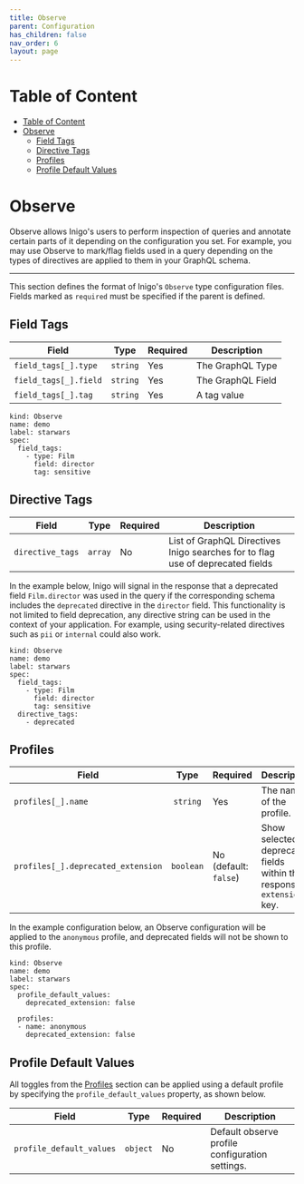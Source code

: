 ```yaml
---
title: Observe
parent: Configuration
has_children: false
nav_order: 6
layout: page
---
```


# Table of Content
- [Table of Content](#table-of-content)
- [Observe](#observe)
  - [Field Tags](#field-tags)
  - [Directive Tags](#directive-tags)
  - [Profiles](#profiles)
  - [Profile Default Values](#profile-default-values)

# Observe
Observe allows Inigo's users to perform inspection of queries and annotate certain parts of it depending on the configuration you set. For example, you may use Observe to mark/flag fields used in a query depending on the types of directives are applied to them in your GraphQL schema.

---

This section defines the format of Inigo's `Observe` type configuration files. Fields marked as `required` must be specified if the parent is defined.

## Field Tags

| Field | Type | Required | Description
| ---  | :---: | --- | --- |
| `field_tags[_].type` | `string` | Yes | The GraphQL Type |
| `field_tags[_].field` | `string` | Yes | The GraphQL Field |
| `field_tags[_].tag` | `string` | Yes | A tag value |

```
kind: Observe
name: demo
label: starwars
spec:
  field_tags:
    - type: Film
      field: director
      tag: sensitive
```

## Directive Tags

| Field | Type | Required | Description
| ---  | :---: | --- | --- |
| `directive_tags` | `array` | No | List of GraphQL Directives Inigo searches for to flag use of deprecated fields |

In the example below, Inigo will signal in the response that a deprecated field `Film.director` was used in the query if the corresponding schema includes the `deprecated` directive in the `director` field. This functionality is not limited to field deprecation, any directive string can be used in the context of your application. For example, using security-related directives such as `pii` or `internal` could also work.

```
kind: Observe
name: demo
label: starwars
spec:
  field_tags:
    - type: Film
      field: director
      tag: sensitive
  directive_tags:
    - deprecated
```

## Profiles

| Field | Type | Required | Description
| ---  | :---: | --- | --- |
| `profiles[_].name` | `string` | Yes | The name of the profile. |
| `profiles[_].deprecated_extension` | `boolean` | No (default: `false`) | Show selected deprecated fields within the response's `extensions` key. |

In the example configuration below, an Observe configuration will be applied to the `anonymous` profile, and deprecated fields will not be shown to this profile.

```
kind: Observe
name: demo
label: starwars
spec:
  profile_default_values:
    deprecated_extension: false

  profiles:
  - name: anonymous
    deprecated_extension: false
```

## Profile Default Values
All toggles from the [Profiles](#profiles) section can be applied using a default profile by specifying the `profile_default_values` property, as shown below.

| Field | Type | Required | Description
| ---  | :---: | --- | --- |
| `profile_default_values` | `object` | No | Default observe profile configuration settings. |
